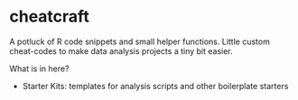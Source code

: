 # cheatcraft
A potluck of R code snippets and small helper functions. Little custom cheat-codes to make data analysis projects a tiny bit easier.

What is in here?
- Starter Kits: templates for analysis scripts and other boilerplate starters


